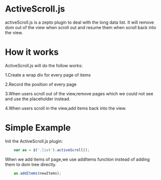 ActiveScroll.js
===============

activeScroll.js is a zepto plugin to deal with the long data list.
It will remove dom out of the view when scroll out and resume them when scroll back into the view.

# How it works

ActiveScroll.js will do the follow works:

1.Create a wrap div for every page of items

2.Record the position of every page

3.When users scroll out of the view,remove pages which we could not see and use the placeholder instead.

4.When users scroll in the view,add items back into the view.


# Simple Example

Init the ActiveScroll.js plugin:

``` js
    var as = $('.list').activeScroll();
```

When we add items of page,we use addItems function instead of adding them to dom tree directly.

``` js
    as.addItems(newItems);
```
